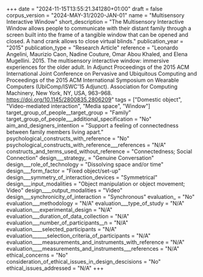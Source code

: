 +++
date = "2024-11-15T13:55:21.341280+01:00"
draft = false
corpus_version = "2024-MAY-31/2020-JAN-01"
name = "Multisensory Interactive Window"
short_description = "The Multisensory Interactive Window allows people to communicate with their distant family through a screen built into the frame of a tangible window that can be opened and closed. A hand crank allows to close virtual blinds."
publication_year = "2015"
publication_type = "Research Article"
reference = "Leonardo Angelini, Maurizio Caon, Nadine Couture, Omar Abou Khaled, and Elena Mugellini. 2015. The multisensory interactive window: immersive experiences for the older adult. In Adjunct Proceedings of the 2015 ACM International Joint Conference on Pervasive and Ubiquitous Computing and Proceedings of the 2015 ACM International Symposium on Wearable Computers (UbiComp/ISWC'15 Adjunct). Association for Computing Machinery, New York, NY, USA, 963–968. https://doi.org/10.1145/2800835.2806209"
tags = ["Domestic object", "Video-mediated interaction", "Media space", "Window"]
target_group_of_people__target_group = "Family"
target_group_of_people___additional_specification = "No"
aim_and_designers_intention = "Support a feeling of connectedness between family members living apart."
psychological_constructs_with_reference = "No"
psychological_constructs_with_reference___references = "N/A"
constructs_and_terms_used_without_reference = "Connectedness; Social Connection"
design___strategy_ = "Genuine Conversation"
design___role_of_technology = "Dissolving space and/or time"
design___form_factor = "Fixed object/set-up"
design___symmetry_of_interaction_devices = "Symmetrical"
design___input_modalities = "Object manipulation or object movement; Video"
design____output_modalities = "Video"
design___synchronicity_of_interaction = "Synchronous"
evaluation_ = "No"
evaluation___methodology = "N/A"
evaluation___type_of_study = "N/A"
evaluation___experimental_design = "N/A"
evaluation___duration_of_data_collection = "N/A"
evaluation___number_of_participants__n = "N/A"
evaluation____selected_participants = "N/A"
evaluation______selection_criteria_of_participants = "N/A"
evaluation____measurements_and_instruments_with_reference = "N/A"
evaluation____measurements_and_instruments___references = "N/A"
ethical_concerns = "No"
consideration_of_ethical_issues_in_design_descisions = "No"
ethical_issues_addressed = "N/A"
+++
